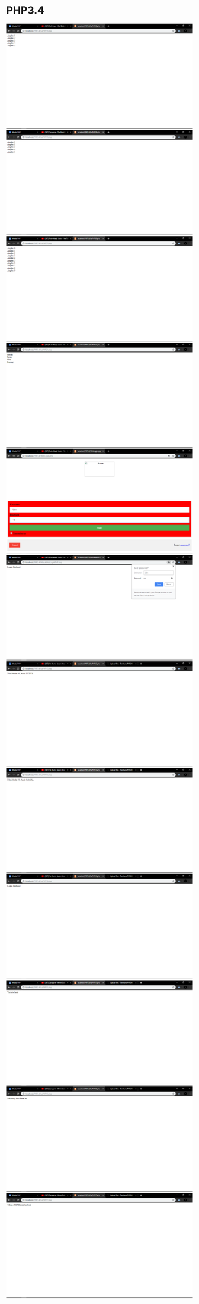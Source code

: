 # PHP3.4
![alttext](https://github.com/TheNuee/PHP3.4/blob/master/Screenshot%20(12).png)
![alttext](https://github.com/TheNuee/PHP3.4/blob/master/Screenshot%20(13).png)
![alttext](https://github.com/TheNuee/PHP3.4/blob/master/Screenshot%20(14).png)
![alttext](https://github.com/TheNuee/PHP3.4/blob/master/Screenshot%20(15).png)
![alttext](https://github.com/TheNuee/PHP3.4/blob/master/Screenshot%20(16).png)
![alttext](https://github.com/TheNuee/PHP3.4/blob/master/Screenshot%20(17).png)
![alttext](https://github.com/TheNuee/PHP3.4/blob/master/Screenshot%20(18).png)
![alttext](https://github.com/TheNuee/PHP3.4/blob/master/Screenshot%20(19).png)
![alttext](https://github.com/TheNuee/PHP3.4/blob/master/Screenshot%20(20).png)
![alttext](https://github.com/TheNuee/PHP3.4/blob/master/Screenshot%20(21).png)
![alttext](https://github.com/TheNuee/PHP3.4/blob/master/Screenshot%20(22).png)
![alttext](https://github.com/TheNuee/PHP3.4/blob/master/Screenshot%20(23).png)
